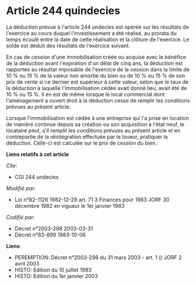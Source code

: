 # Article 244 quindecies

La déduction prévue à l'article 244 undecies est opérée sur les résultats de l'exercice au cours duquel l'investissement a
été réalisé, au prorata du temps écoulé entre la date de cette réalisation et la clôture de l'exercice. Le solde est déduit
des résultats de l'exercice suivant.

En cas de cession d'une immobilisation créée ou acquise avec le bénéfice de la déduction avant l'expiration d'un délai de
cinq ans, la déduction est rapportée au résultat imposable de l'exercice de la cession dans la limite de 10 % ou 15 % de la
valeur non amortie du bien ou de 10 % ou 15 % de son prix de vente si ce dernier est supérieur à cette valeur, selon que le
taux de la déduction à laquelle l'immobilisation cédée avait donné lieu, avait été de 10 % ou 15 %. Il en est de même lorsque
le local commercial dont l'aménagement a ouvert droit à la déduction cesse de remplir les conditions prévues au présent
article.

Lorsque l'immobilisation est cédée à une entreprise qui l'a prise en location de manière continue depuis sa création ou son
acquisition à l'état neuf, le locataire peut, s'il remplit les conditions prévues au présent article et en contrepartie de la
réintégration effectuée par le loueur, pratiquer la déduction. Celle-ci est calculée sur le prix de cession du bien.

**Liens relatifs à cet article**

_Cite_:

  - CGI 244 undecies

_Modifié par_:

  - Loi n°82-1126 1982-12-29 art. 71 3 Finances pour 1983 JORF 30 décembre 1982 en vigueur le 1er janvier 1983

_Codifié par_:

  - Décret n°2003-298 2003-03-31
  - Décret n°83-899 1983-10-06

**Liens**:

  - PEREMPTION: Décret n°2003-298 du 31 mars 2003 - art. 1 () JORF 2 avril 2003
  - HISTO: Edition du 10 juillet 1983
  - HISTO: Edition du 1er janvier 2003
